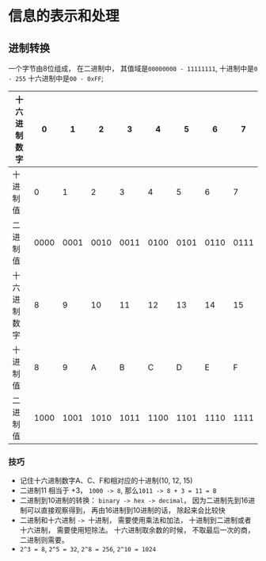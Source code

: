 # 信息的表示和处理
## 进制转换
一个字节由8位组成， 在二进制中， 其值域是`00000000 - 11111111`, 十进制中是`0 - 255` 十六进制中是`00 - 0xFF`;

十六进制数字 | 0 | 1 | 2 | 3 | 4 | 5 | 6 | 7
---| --- | --- | --- | --- | --- | --- | --- | ---
十进制值 | 0 | 1 | 2| 3 | 4 | 5 | 6 | 7
二进制值 |0000 | 0001 | 0010 | 0011 | 0100 | 0101 | 0110 | 0111
十六进制数字 | 8 | 9 | 10 | 11 | 12 | 13 | 14 | 15
十进制值 | 8 | 9 | A | B | C | D | E | F
二进制值 |1000 | 1001 | 1010 | 1011 | 1100 | 1101 | 1110 | 1111

### 技巧
* 记住十六进制数字A、C、F和相对应的十进制(10, 12, 15)
* 二进制11 相当于 +3， `1000 -> 8`, 那么`1011 -> 8 + 3 = 11 = B`
* 二进制到10进制的转换： `binary -> hex -> decimal`， 因为二进制先到16进制可以直接观察得到， 再由16进制到10进制的话， 除起来会比较快
* 二进制和十六进制 `-> `十进制， 需要使用乘法和加法， 十进制到二进制或者十六进制， 需要使用短除法。 十六进制取余数的时候， 不取最后一次的商， 二进制则需要。
* `2^3 = 8`, `2^5 = 32`,  `2^8 = 256`, `2^10 = 1024`

